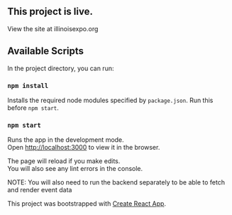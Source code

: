 ## This project is live.

View the site at illinoisexpo.org

## Available Scripts

In the project directory, you can run:

### `npm install`

Installs the required node modules specified by `package.json`. Run this before `npm start`. 

### `npm start`

Runs the app in the development mode.<br>
Open [http://localhost:3000](http://localhost:3000) to view it in the browser.

The page will reload if you make edits.<br>
You will also see any lint errors in the console.

NOTE: You will also need to run the backend separately to be able to fetch and render event data

This project was bootstrapped with [Create React App](https://github.com/facebook/create-react-app).
